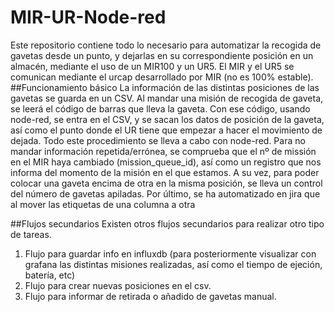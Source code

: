 # MIR-UR-Node-red
Este repositorio contiene todo lo necesario para automatizar la recogida de gavetas desde un punto, y dejarlas en su correspondiente posición en un almacén, mediante el uso de un MIR100 y un UR5.
El MIR y el UR5 se comunican mediante el urcap desarrollado por MIR (no es 100% estable).
##Funcionamiento básico
La información de las distintas posiciones de las gavetas se guarda en un CSV. Al mandar una misión de recogida de gaveta, se leerá el código de barras que lleva la gaveta. Con ese código, usando node-red, se entra en el CSV, y se sacan los datos de posición de la gaveta, así como el punto donde el UR tiene que empezar a hacer el movimiento de dejada.
Todo este procedimiento se lleva a cabo con node-red.
Para no mandar información repetida/errónea, se comprueba que el nº de missión en el MIR haya cambiado (mission_queue_id), así como un registro que nos informa del momento de la misión en el que estamos.
A su vez, para poder colocar una gaveta encima de otra en la misma posición, se lleva un control del número de gavetas apiladas.
Por último, se ha automatizado en jira que al mover las etiquetas de una columna a otra

##Flujos secundarios
Existen otros flujos secundarios para realizar otro tipo de tareas.
1. Flujo para guardar info en influxdb (para posteriormente visualizar con grafana las distintas misiones realizadas, así como el tiempo de ejeción, batería, etc)
2. Flujo para crear nuevas posiciones en el csv.
3. Flujo para informar de retirada o añadido de gavetas manual.

